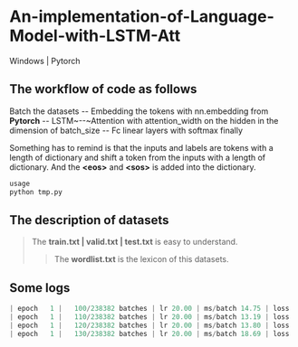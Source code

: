 # An-implementation-of-Language-Model-with-LSTM-Att
Windows | Pytorch
## The workflow of code as follows
Batch the datasets --  Embedding the tokens with nn.embedding from **Pytorch** -- LSTM~--~Attention with attention_width on the hidden in the dimension of batch_size -- Fc linear layers with softmax finally  

Something has to remind is that the inputs and labels are tokens with a length of dictionary and shift a token from the inputs with a length of dictionary. And the **\<eos\>** and **\<sos\>** is added into the dictionary.

```bash
usage  
python tmp.py
```

## The description of datasets
> The **train.txt | valid.txt | test.txt** is easy to understand.
>> The **wordlist.txt** is the lexicon of this datasets.

## Some logs

```python
| epoch   1 |   100/238382 batches | lr 20.00 | ms/batch 14.75 | loss  7.76 | perplexity  2350.92
| epoch   1 |   110/238382 batches | lr 20.00 | ms/batch 13.19 | loss  7.83 | perplexity  2508.62
| epoch   1 |   120/238382 batches | lr 20.00 | ms/batch 13.80 | loss  7.84 | perplexity  2549.26
| epoch   1 |   130/238382 batches | lr 20.00 | ms/batch 18.69 | loss  7.87 | perplexity  2621.23
```
